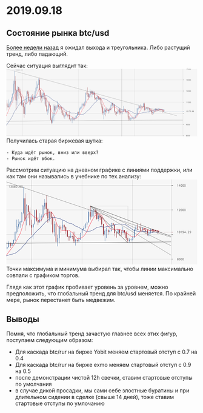 # 2019.09.18
## Состояние рынка btc/usd
[Более недели назад](2019.09.10.md) я ожидал выхода и треугольника. Либо растущий тренд, либо падающий.

Сейчас ситуация выглядит так:
![12H треугольник btc/usd на Bitstamp](2019_09_18/btc_usd_bitstamp_12h_triangle.png)  
Получилась старая биржевая шутка:  
```
- Куда идёт рынок, вниз или вверх?
- Рынок идёт вбок.
```

Рассмотрим ситуацию на дневном графике с линиями поддержки, или как там они назывались в учебнике по тех.анализу:  
![1D линии поддержки btc/usd на Bitstamp](2019_09_18/btc_usd_bitstamp_1d_support.png)  
Точки максимума и минимума выбирал так, чтобы линии максимально совпали с графиком торгов.

Глядя как этот график пробивает уровень за уровнем, можно предположить, что глобальный тренд для btc/usd меняется. По крайней мере, рынок перестанет быть медвежим.
## Выводы
Помня, что глобальный тренд зачастую главнее всех этих фигур, поступаем следующим образом:
 - Для каскада btc/rur на бирже Yobit меняем стартовый отступ с 0.7 на 0.4
 - Для каскада btc/rur на бирже exmo меняем стартовый отступ с 0.9 на 0.5
 - после демонстрации чистой 12h свечки, ставим стартовые отступы по умолчания
 - в случае дикой просадки, мы сами себе злостные буратины и при длительном сидении в сделке (свыше 14 дней), тоже ставим стартовые отступы по умлочанию